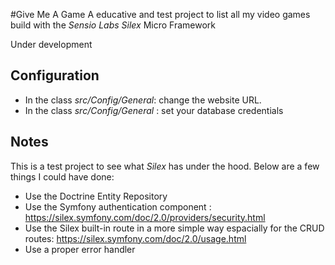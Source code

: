 #Give Me A Game
A educative and test project to list all my video games build with the _Sensio Labs Silex_ Micro Framework

Under development

## Configuration
* In the class _src/Config/General_: change the website URL.
* In the class _src/Config/General_ : set your database credentials

## Notes
This is a test project to see what _Silex_ has under the hood. Below are a few things I could have done:
* Use the Doctrine Entity Repository
* Use the Symfony authentication component :
 https://silex.symfony.com/doc/2.0/providers/security.html
* Use the Silex built-in route in a more simple way espacially for the CRUD routes:
https://silex.symfony.com/doc/2.0/usage.html
* Use a proper error handler